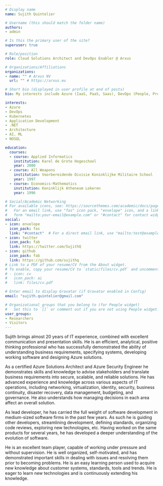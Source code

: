 ```yaml
---
# Display name
name: Sujith Quintelier

# Username (this should match the folder name)
authors:
- admin

# Is this the primary user of the site?
superuser: true

# Role/position
role: Cloud Solutions Architect and DevOps Enabler @ Arxus

# Organizations/Affiliations
organizations:
- name: "" # Arxus NV
  url: "" # https://arxus.eu

# Short bio (displayed in user profile at end of posts)
bio: My interests include Azure (IaaS, PaaS, Saas), DevOps (People, Process and Products), Kubernetes, Application Development (.NET), NOSQL (CosmosDB), Architecture, AI, ML

interests:
- Azure
- DevOps
- Kubernetes
- Application Development
- .NET
- Architecture
- AI, ML
- NOSQL

education:
  courses:
  - course: Applied Informatics
    institution: Karel de Grote Hogeschool
    year: 2000
  - course: All Weapons
    institution: Voorbereidende Divisie Koninklijke Militaire School
    year: 1997
  - course: Economics-Mathematics
    institution: Koninklijk Atheneum Lokeren
    year: 1996

# Social/Academic Networking
# For available icons, see: https://sourcethemes.com/academic/docs/page-builder/#icons
#   For an email link, use "fas" icon pack, "envelope" icon, and a link in the
#   form "mailto:your-email@example.com" or "#contact" for contact widget.
social:
- icon: envelope
  icon_pack: fas
  link: "#contact"  # For a direct email link, use "mailto:test@example.org".
- icon: twitter
  icon_pack: fab
  link: https://twitter.com/SujithQ
- icon: github
  icon_pack: fab
  link: https://github.com/sujithq
# Link to a PDF of your resume/CV from the About widget.
# To enable, copy your resume/CV to `static/files/cv.pdf` and uncomment the lines below.
# - icon: cv
#   icon_pack: ai
#   link: files/cv.pdf

# Enter email to display Gravatar (if Gravatar enabled in Config)
email: "sujith.quintelier@gmail.com"

# Organizational groups that you belong to (for People widget)
#   Set this to `[]` or comment out if you are not using People widget.
user_groups:
- Researchers
- Visitors
---
```


Sujith brings almost 20 years of IT experience, combined with excellent communication and presentation skills. He is an efficient, analytical, positive thinking professional who has successfully demonstrated the ability of understanding business requirements, specifying systems, developing working software and designing Azure solutions.

As a certified Azure Solutions Architect and Azure Security Engineer he demonstrates skills and knowledge to advise stakeholders and translate business requirements into secure, scalable, and reliable solutions. He has advanced experience and knowledge across various aspects of IT operations, including networking, virtualization, identity, security, business continuity, disaster recovery, data management, budgeting, and governance. He also understands how managing decisions in each area affect an overall solution.

As lead developer, he has carried the full weight of software development in medium-sized software firms in the past few years. As such he is guiding other developers, streamlining development, defining standards, organizing code reviews, exploring new technologies, etc. Having worked on the same products for several years, he has developed a deeper understanding of the evolution of software.
 
He is an excellent team player, capable of working under pressure and without supervision. He is well organized, self-motivated, and has demonstrated important skills in dealing with issues and resolving them prior to becoming problems. He is an easy learning person used to acquire new knowledge about customer systems, standards, tools and trends. He is eager to learn new technologies and is continuously extending his knowledge.